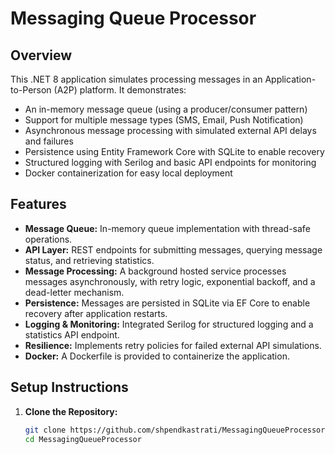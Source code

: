 # Messaging Queue Processor

## Overview
This .NET 8 application simulates processing messages in an Application-to-Person (A2P) platform. It demonstrates:
- An in-memory message queue (using a producer/consumer pattern)
- Support for multiple message types (SMS, Email, Push Notification)
- Asynchronous message processing with simulated external API delays and failures
- Persistence using Entity Framework Core with SQLite to enable recovery
- Structured logging with Serilog and basic API endpoints for monitoring
- Docker containerization for easy local deployment

## Features
- **Message Queue:** In-memory queue implementation with thread-safe operations.
- **API Layer:** REST endpoints for submitting messages, querying message status, and retrieving statistics.
- **Message Processing:** A background hosted service processes messages asynchronously, with retry logic, exponential backoff, and a dead-letter mechanism.
- **Persistence:** Messages are persisted in SQLite via EF Core to enable recovery after application restarts.
- **Logging & Monitoring:** Integrated Serilog for structured logging and a statistics API endpoint.
- **Resilience:** Implements retry policies for failed external API simulations.
- **Docker:** A Dockerfile is provided to containerize the application.

## Setup Instructions

1. **Clone the Repository:**
   ```bash
   git clone https://github.com/shpendkastrati/MessagingQueueProcessor.git
   cd MessagingQueueProcessor
